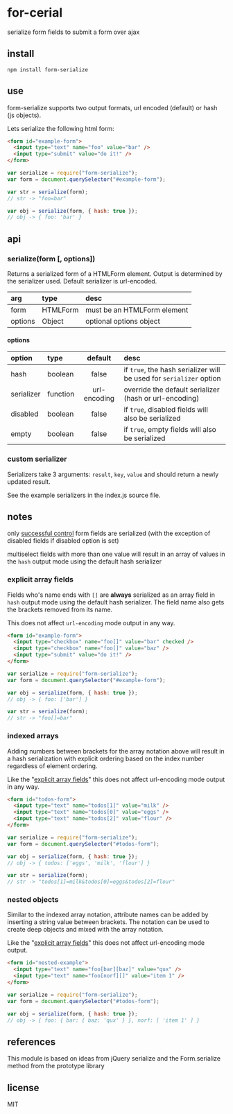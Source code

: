 # for-cerial

serialize form fields to submit a form over ajax

## install

```shell
npm install form-serialize
```

## use

form-serialize supports two output formats, url encoded (default) or hash (js objects).

Lets serialize the following html form:

```html
<form id="example-form">
  <input type="text" name="foo" value="bar" />
  <input type="submit" value="do it!" />
</form>
```

```js
var serialize = require("form-serialize");
var form = document.querySelector("#example-form");

var str = serialize(form);
// str -> "foo=bar"

var obj = serialize(form, { hash: true });
// obj -> { foo: 'bar' }
```

## api

### serialize(form [, options])

Returns a serialized form of a HTMLForm element. Output is determined by the serializer used. Default serializer is url-encoded.

| arg     | type     | desc                        |
| :------ | :------- | :-------------------------- |
| form    | HTMLForm | must be an HTMLForm element |
| options | Object   | optional options object     |

#### options

| option     | type     |   default    | desc                                                                |
| :--------- | :------- | :----------: | :------------------------------------------------------------------ |
| hash       | boolean  |    false     | if `true`, the hash serializer will be used for `serializer` option |
| serializer | function | url-encoding | override the default serializer (hash or url-encoding)              |
| disabled   | boolean  |    false     | if `true`, disabled fields will also be serialized                  |
| empty      | boolean  |    false     | if `true`, empty fields will also be serialized                     |

### custom serializer

Serializers take 3 arguments: `result`, `key`, `value` and should return a newly updated result.

See the example serializers in the index.js source file.

## notes

only [successful control](http://www.w3.org/TR/html401/interact/forms.html#h-17.13.2) form fields are serialized (with the exception of disabled fields if disabled option is set)

multiselect fields with more than one value will result in an array of values in the `hash` output mode using the default hash serializer

### explicit array fields

Fields who's name ends with `[]` are **always** serialized as an array field in `hash` output mode using the default hash serializer.
The field name also gets the brackets removed from its name.

This does not affect `url-encoding` mode output in any way.

```html
<form id="example-form">
  <input type="checkbox" name="foo[]" value="bar" checked />
  <input type="checkbox" name="foo[]" value="baz" />
  <input type="submit" value="do it!" />
</form>
```

```js
var serialize = require("form-serialize");
var form = document.querySelector("#example-form");

var obj = serialize(form, { hash: true });
// obj -> { foo: ['bar'] }

var str = serialize(form);
// str -> "foo[]=bar"
```

### indexed arrays

Adding numbers between brackets for the array notation above will result in a hash serialization with explicit ordering based on the index number regardless of element ordering.

Like the "[explicit array fields](explicit-array-fields)" this does not affect url-encoding mode output in any way.

```html
<form id="todos-form">
  <input type="text" name="todos[1]" value="milk" />
  <input type="text" name="todos[0]" value="eggs" />
  <input type="text" name="todos[2]" value="flour" />
</form>
```

```js
var serialize = require("form-serialize");
var form = document.querySelector("#todos-form");

var obj = serialize(form, { hash: true });
// obj -> { todos: ['eggs', 'milk', 'flour'] }

var str = serialize(form);
// str -> "todos[1]=milk&todos[0]=eggs&todos[2]=flour"
```

### nested objects

Similar to the indexed array notation, attribute names can be added by inserting a string value between brackets. The notation can be used to create deep objects and mixed with the array notation.

Like the "[explicit array fields](explicit-array-fields)" this does not affect url-encoding mode output.

```html
<form id="nested-example">
  <input type="text" name="foo[bar][baz]" value="qux" />
  <input type="text" name="foo[norf][]" value="item 1" />
</form>
```

```js
var serialize = require("form-serialize");
var form = document.querySelector("#todos-form");

var obj = serialize(form, { hash: true });
// obj -> { foo: { bar: { baz: 'qux' } }, norf: [ 'item 1' ] }
```

## references

This module is based on ideas from jQuery serialize and the Form.serialize method from the prototype library

## license

MIT
